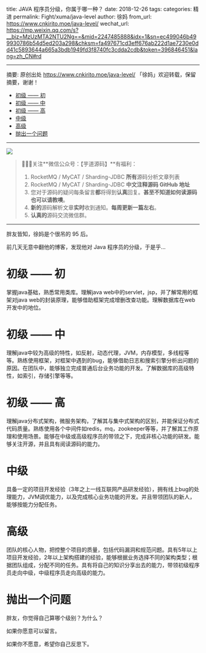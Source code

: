 title: JAVA 程序员分级，你属于哪一种？
date: 2018-12-26
tags:
categories: 精进
permalink: Fight/xuma/java-level
author: 徐妈
from_url: https://www.cnkirito.moe/java-level/
wechat_url: https://mp.weixin.qq.com/s?__biz=MzUzMTA2NTU2Ng==&mid=2247485888&idx=1&sn=ec499046b499930786b54d5ed203a298&chksm=fa497671cd3eff676ab222d1ae7230e0dd41c5893644a665a3bdb1949fd3f8740fc3cdda2cdb&token=396846451&lang=zh_CN#rd

-------

摘要: 原创出处 https://www.cnkirito.moe/java-level/ 「徐妈」欢迎转载，保留摘要，谢谢！

- [初级 —— 初](http://www.iocoder.cn/Fight/xuma/java-level/)
- [初级 —— 中](http://www.iocoder.cn/Fight/xuma/java-level/)
- [初级 —— 高](http://www.iocoder.cn/Fight/xuma/java-level/)
- [中级](http://www.iocoder.cn/Fight/xuma/java-level/)
- [高级](http://www.iocoder.cn/Fight/xuma/java-level/)
- [抛出一个问题](http://www.iocoder.cn/Fight/xuma/java-level/)

-------

![](http://www.iocoder.cn/images/common/wechat_mp_2017_07_31.jpg)

> 🙂🙂🙂关注**微信公众号：【芋道源码】**有福利：
> 1. RocketMQ / MyCAT / Sharding-JDBC **所有**源码分析文章列表
> 2. RocketMQ / MyCAT / Sharding-JDBC **中文注释源码 GitHub 地址**
> 3. 您对于源码的疑问每条留言**都**将得到**认真**回复。**甚至不知道如何读源码也可以请教噢**。
> 4. **新的**源码解析文章**实时**收到通知。**每周更新一篇左右**。
> 5. **认真的**源码交流微信群。

-------

胖友皆知，徐妈是个很吊的 95 后。

前几天无意中翻他的博客，发现他对 Java 程序员的分级，于是乎...

# 初级 —— 初

掌握java基础，熟悉常用类库。理解java web中的servlet，jsp，并了解常用的框架对java web的封装原理，能够借助框架完成增删改查功能。理解数据库在web开发中的地位。

# 初级 —— 中

理解java中较为高级的特性，如反射，动态代理，JVM，内存模型，多线程等等。熟练使用框架，对框架中遇到的bug，能够借助日志和搜索引擎分析出问题的原因。在团队中，能够独立完成普通后台业务功能的开发。了解数据库的高级特性，如索引，存储引擎等等。

# 初级 —— 高

理解java分布式架构，微服务架构，了解其与集中式架构的区别，并能保证分布式代码质量。熟练使用各个中间件如redis，mq，zookeeper等等，并了解其工作原理和使用场景。能够在中级或高级程序员的带领之下，完成非核心功能的研发。能够关注开源，并且具有阅读源码的能力。

# 中级

具备一定的项目开发经验（3年之上一线互联网产品研发经验），拥有线上bug的处理能力，JVM调优能力，以及完成核心业务功能的开发。并且带领团队的新人，能够按能力分配任务。

# 高级

团队的核心人物，把控整个项目的质量，包括代码漏洞和规范问题。具有5年以上项目开发经验，2年以上架构搭建的经验，能够根据业务选择不同的架构类型；根据团队组成，分配不同的任务。具有将自己的知识分享出去的能力，带领初级程序员走向中级，中级程序员走向高级的能力。

# 抛出一个问题

胖友，你觉得自己算哪个级别？为什么？

如果你愿意可以留言。

如果你不愿意，希望你自己反思下。